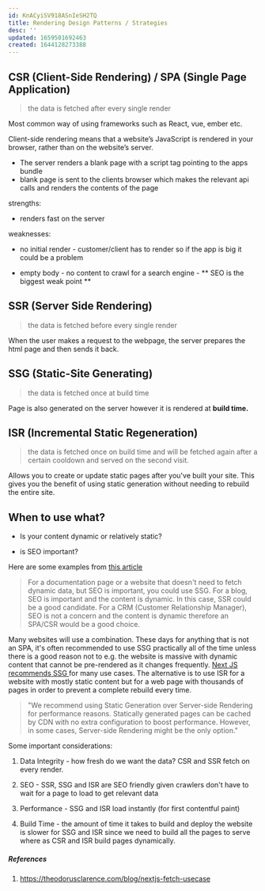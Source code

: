 ```yaml
---
id: KnACyiSV918ASnIeSH2TQ
title: Rendering Design Patterns / Strategies
desc: ''
updated: 1659501692463
created: 1644128273388
---
```


## CSR (Client-Side Rendering) / SPA (Single Page Application)

> the data is fetched after every single render

Most common way of using frameworks such as React, vue, ember etc.

Client-side rendering means that a website’s JavaScript is rendered in your browser, rather than on the website’s server.

- The server renders a blank page with a script tag pointing to the apps bundle
- blank page is sent to the clients browser which makes the relevant api calls and renders the contents of the page

strengths:

- renders fast on the server

weaknesses:

- no initial render - customer/client has to render so if the app is big it could be a problem

- empty body - no content to crawl for a search engine - ** SEO is the biggest weak point **

## SSR (Server Side Rendering)

> the data is fetched before every single render

When the user makes a request to the webpage, the server prepares the html page and then sends it back.

## SSG (Static-Site Generating)

> the data is fetched once at build time

Page is also generated on the server however it is rendered at **build time.**

## ISR (Incremental Static Regeneration)

> the data is fetched once on build time and will be fetched again after a certain cooldown and served on the second visit.

Allows you to create or update static pages after you've built your site. This gives you the benefit of using static generation without needing to rebuild the entire site.

## When to use what?

- Is your content dynamic or relatively static?

- is SEO important?

Here are some examples from [this article](https://medium.com/codex/web-design-patterns-ssr-ssg-and-spa-fadad7673dfe#:~:text=SSR%20vs%20SSG,I%20use%20SSR%20then%3F%22.)

> For a documentation page or a website that doesn't need to fetch dynamic data, but SEO is important, you could use SSG.
> For a blog, SEO is important and the content is dynamic. In this case, SSR could be a good candidate.
> For a CRM (Customer Relationship Manager), SEO is not a concern and the content is dynamic therefore an SPA/CSR would be a good choice.

Many websites will use a combination. These days for anything that is not an SPA, it's often recommended to use SSG practically all of the time unless there is a good reason not to e.g. the website is massive with dynamic content that cannot be pre-rendered as it changes frequently. [Next JS recommends SSG ](https://nextjs.org/docs/basic-features/pages#pre-rendering) for many use cases. The alternative is to use ISR for a website with mostly static content but for a web page with thousands of pages in order to prevent a complete rebuild every time.

> "We recommend using Static Generation over Server-side Rendering for performance reasons. Statically generated pages can be cached by CDN with no extra configuration to boost performance. However, in some cases, Server-side Rendering might be the only option."

Some important considerations:

1. Data Integrity - how fresh do we want the data? CSR and SSR fetch on every render.

2. SEO - SSR, SSG and ISR are SEO friendly given crawlers don't have to wait for a page to load to get relevant data
3. Performance - SSG and ISR load instantly (for first contentful paint)
4. Build Time - the amount of time it takes to build and deploy the website is slower for SSG and ISR since we need to build all the pages to serve where as CSR and ISR build pages dynamically.

##### References

1. https://theodorusclarence.com/blog/nextjs-fetch-usecase
